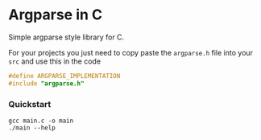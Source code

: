 # Argparse in C

Simple argparse style library for C.

For your projects you just need to copy paste the `argparse.h` file into your
`src` and use this in the code

```c
#define ARGPARSE_IMPLEMENTATION
#include "argparse.h"
```

### Quickstart

```console
gcc main.c -o main
./main --help
```
